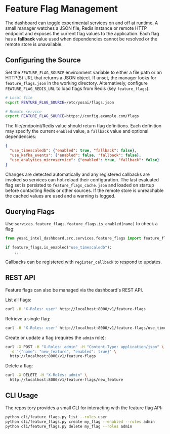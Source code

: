 # Feature Flag Management

The dashboard can toggle experimental services on and off at runtime. A
small manager watches a JSON file, Redis instance or remote HTTP
endpoint and exposes the current flag values to the application. Each
flag has a **fallback** value used when dependencies cannot be resolved
or the remote store is unavailable.

## Configuring the Source

Set the `FEATURE_FLAG_SOURCE` environment variable to either a file path
or an HTTP(S) URL that returns a JSON object. If unset, the manager
looks for `feature_flags.json` in the working directory. Alternatively,
configure `FEATURE_FLAG_REDIS_URL` to load flags from Redis (key
`feature_flags`).

```bash
# Local file
export FEATURE_FLAG_SOURCE=/etc/yosai/flags.json

# Remote service
export FEATURE_FLAG_SOURCE=https://config.example.com/flags
```

The file/endpoint/Redis value should return flag definitions. Each
definition may specify the current `enabled` value, a `fallback` value
and optional dependencies:

```json
{
  "use_timescaledb": {"enabled": true, "fallback": false},
  "use_kafka_events": {"enabled": false, "fallback": false},
  "use_analytics_microservice": {"enabled": true, "fallback": false}
}
```

Changes are detected automatically and any registered callbacks are
invoked so services can hot‑reload their configuration. The last
evaluated flag set is persisted to `feature_flags_cache.json` and loaded
on startup before contacting Redis or other sources. If the remote store
is unreachable the cached values are used and a warning is logged.

## Querying Flags

Use `services.feature_flags.feature_flags.is_enabled(name)` to check a
flag:

```python
from yosai_intel_dashboard.src.services.feature_flags import feature_flags

if feature_flags.is_enabled("use_timescaledb"):
    ...
```

Callbacks can be registered with `register_callback` to respond to
updates.

## REST API

Feature flags can also be managed via the dashboard's REST API.

List all flags:

```bash
curl -H "X-Roles: user" http://localhost:8000/v1/feature-flags
```

Retrieve a single flag:

```bash
curl -H "X-Roles: user" http://localhost:8000/v1/feature-flags/use_timescaledb
```

Create or update a flag (requires the `admin` role):

```bash
curl -X POST -H "X-Roles: admin" -H "Content-Type: application/json" \
  -d '{"name": "new_feature", "enabled": true}' \
  http://localhost:8000/v1/feature-flags
```

Delete a flag:

```bash
curl -X DELETE -H "X-Roles: admin" \
  http://localhost:8000/v1/feature-flags/new_feature
```

## CLI Usage

The repository provides a small CLI for interacting with the feature
flag API:

```bash
python cli/feature_flags.py list --roles user
python cli/feature_flags.py create my_flag --enabled --roles admin
python cli/feature_flags.py delete my_flag --roles admin
```
